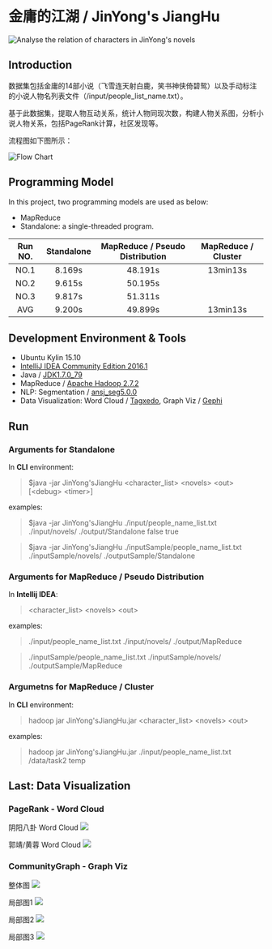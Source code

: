 # 金庸的江湖 / JinYong's JiangHu

![Analyse the relation of characters in JinYong's novels](./assets/Result02.jpg)

## Introduction

数据集包括金庸的14部小说（飞雪连天射白鹿，笑书神侠倚碧鸳）以及手动标注的小说人物名列表文件（/input/people_list_name.txt）。

基于此数据集，提取人物互动关系，统计人物同现次数，构建人物关系图，分析小说人物关系，包括PageRank计算，社区发现等。

流程图如下图所示：

![Flow Chart](./assets/FlowChart.png)

## Programming Model

In this project, two programming models are used as below:

+ MapReduce
+ Standalone: a single-threaded program.

|Run NO.|Standalone|MapReduce / Pseudo Distribution|MapReduce / Cluster|
|:-:|:-:|:-:|:-:|
|NO.1|8.169s|48.191s|13min13s|
|NO.2|9.615s|50.195s||
|NO.3|9.817s|51.311s||
|AVG|9.200s|49.899s|13min13s|

## Development Environment & Tools

+ Ubuntu Kylin 15.10
+ [IntelliJ IDEA Community Edition 2016.1](https://www.jetbrains.com/idea/download/#section=linux)
+ Java / [JDK1.7.0_79](http://www.oracle.com/technetwork/java/javase/downloads/jdk7-downloads-1880260.html)
+ MapReduce / [Apache Hadoop 2.7.2](http://hadoop.apache.org/)
+ NLP: Segmentation / [ansj_seg5.0.0](https://github.com/NLPchina/ansj_seg)
+ Data Visualization: Word Cloud / [Tagxedo](http://www.tagxedo.com/), Graph Viz / [Gephi](https://gephi.org/)

## Run

### Arguments for Standalone

In **CLI** environment:

> $java -jar JinYong\'sJiangHu \<character_list\> \<novels\> \<out\> [\<debug\> \<timer\>]

examples:

> $java -jar JinYong\'sJiangHu ./input/people_name_list.txt ./input/novels/ ./output/Standalone false true

> $java -jar JinYong\'sJiangHu ./inputSample/people_name_list.txt ./inputSample/novels/ ./outputSample/Standalone

### Arguments for MapReduce / Pseudo Distribution

In **Intellij IDEA**:

> \<character_list\> \<novels\> \<out\>

examples:

> ./input/people_name_list.txt ./input/novels/ ./output/MapReduce

> ./inputSample/people_name_list.txt ./inputSample/novels/ ./outputSample/MapReduce

### Argumetns for MapReduce / Cluster

In **CLI** environment:

> hadoop jar JinYong\'sJiangHu.jar \<character_list\> \<novels\> \<out\>

examples:

> hadoop jar JinYong\'sJiangHu.jar ./input/people_name_list.txt /data/task2 temp

## Last: Data Visualization

### PageRank - Word Cloud

阴阳八卦 Word Cloud
![](./assets/PageRank/PageRank2.4.jpg)

郭靖/黄蓉 Word Cloud
![](./assets/PageRank/PageRank3.1.jpg)

### CommunityGraph - Graph Viz

整体图
![](./assets/CommunityGraph/screenshot5.0.png)

局部图1
![](./assets/CommunityGraph/screenshot5.1.png)

局部图2
![](./assets/CommunityGraph/screenshot5.2.png)

局部图3
![](./assets/CommunityGraph/screenshot5.3.png)

